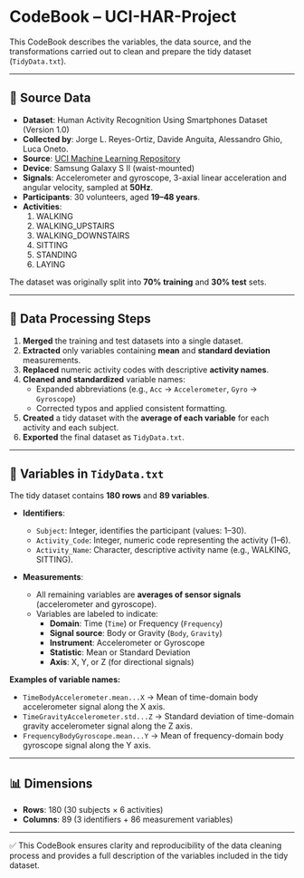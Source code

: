 # CodeBook – UCI-HAR-Project

This CodeBook describes the variables, the data source, and the transformations carried out to clean and prepare the tidy dataset (`TidyData.txt`).  

---

## 📂 Source Data  

- **Dataset**: Human Activity Recognition Using Smartphones Dataset (Version 1.0)  
- **Collected by**: Jorge L. Reyes-Ortiz, Davide Anguita, Alessandro Ghio, Luca Oneto.  
- **Source**: [UCI Machine Learning Repository](http://archive.ics.uci.edu/dataset/240/human+activity+recognition+using+smartphones)  
- **Device**: Samsung Galaxy S II (waist-mounted)  
- **Signals**: Accelerometer and gyroscope, 3-axial linear acceleration and angular velocity, sampled at **50Hz**.  
- **Participants**: 30 volunteers, aged **19–48 years**.  
- **Activities**:  
  1. WALKING  
  2. WALKING_UPSTAIRS  
  3. WALKING_DOWNSTAIRS  
  4. SITTING  
  5. STANDING  
  6. LAYING  

The dataset was originally split into **70% training** and **30% test** sets.  

---

## 🔧 Data Processing Steps  

1. **Merged** the training and test datasets into a single dataset.  
2. **Extracted** only variables containing **mean** and **standard deviation** measurements.  
3. **Replaced** numeric activity codes with descriptive **activity names**.  
4. **Cleaned and standardized** variable names:  
   - Expanded abbreviations (e.g., `Acc` → `Accelerometer`, `Gyro` → `Gyroscope`)  
   - Corrected typos and applied consistent formatting.  
5. **Created** a tidy dataset with the **average of each variable** for each activity and each subject.  
6. **Exported** the final dataset as `TidyData.txt`.  

---

## 📑 Variables in `TidyData.txt`  

The tidy dataset contains **180 rows** and **89 variables**.  

- **Identifiers**:  
  - `Subject`: Integer, identifies the participant (values: 1–30).  
  - `Activity_Code`: Integer, numeric code representing the activity (1–6).  
  - `Activity_Name`: Character, descriptive activity name (e.g., WALKING, SITTING).  

- **Measurements**:  
  - All remaining variables are **averages of sensor signals** (accelerometer and gyroscope).  
  - Variables are labeled to indicate:  
    - **Domain**: Time (`Time`) or Frequency (`Frequency`)  
    - **Signal source**: Body or Gravity (`Body`, `Gravity`)  
    - **Instrument**: Accelerometer or Gyroscope  
    - **Statistic**: Mean or Standard Deviation  
    - **Axis**: X, Y, or Z (for directional signals)  

**Examples of variable names:**  
- `TimeBodyAccelerometer.mean...X` → Mean of time-domain body accelerometer signal along the X axis.  
- `TimeGravityAccelerometer.std...Z` → Standard deviation of time-domain gravity accelerometer signal along the Z axis.  
- `FrequencyBodyGyroscope.mean...Y` → Mean of frequency-domain body gyroscope signal along the Y axis.  

---

## 📊 Dimensions  

- **Rows**: 180 (30 subjects × 6 activities)  
- **Columns**: 89 (3 identifiers + 86 measurement variables)  

---

✅ This CodeBook ensures clarity and reproducibility of the data cleaning process and provides a full description of the variables included in the tidy dataset.  
